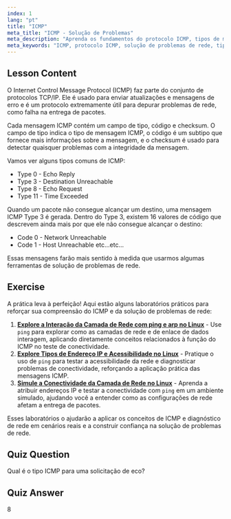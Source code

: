 ```yaml
---
index: 1
lang: "pt"
title: "ICMP"
meta_title: "ICMP - Solução de Problemas"
meta_description: "Aprenda os fundamentos do protocolo ICMP, tipos de mensagens e códigos para solução de problemas de rede. Entenda como o ICMP funciona para depurar problemas de rede."
meta_keywords: "ICMP, protocolo ICMP, solução de problemas de rede, tipos de ICMP, rede Linux, iniciante, tutorial, guia"
---
```


## Lesson Content

O Internet Control Message Protocol (ICMP) faz parte do conjunto de protocolos TCP/IP. Ele é usado para enviar atualizações e mensagens de erro e é um protocolo extremamente útil para depurar problemas de rede, como falha na entrega de pacotes.

Cada mensagem ICMP contém um campo de tipo, código e checksum. O campo de tipo indica o tipo de mensagem ICMP, o código é um subtipo que fornece mais informações sobre a mensagem, e o checksum é usado para detectar quaisquer problemas com a integridade da mensagem.

Vamos ver alguns tipos comuns de ICMP:

- Type 0 - Echo Reply
- Type 3 - Destination Unreachable
- Type 8 - Echo Request
- Type 11 - Time Exceeded

Quando um pacote não consegue alcançar um destino, uma mensagem ICMP Type 3 é gerada. Dentro do Type 3, existem 16 valores de código que descrevem ainda mais por que ele não consegue alcançar o destino:

- Code 0 - Network Unreachable
- Code 1 - Host Unreachable
  etc...etc...

Essas mensagens farão mais sentido à medida que usarmos algumas ferramentas de solução de problemas de rede.

## Exercise

A prática leva à perfeição! Aqui estão alguns laboratórios práticos para reforçar sua compreensão do ICMP e da solução de problemas de rede:

1. **[Explore a Interação da Camada de Rede com ping e arp no Linux](https://labex.io/pt/labs/comptia-explore-network-layer-interaction-with-ping-and-arp-in-linux-592746)** - Use `ping` para explorar como as camadas de rede e de enlace de dados interagem, aplicando diretamente conceitos relacionados à função do ICMP no teste de conectividade.
2. **[Explore Tipos de Endereço IP e Acessibilidade no Linux](https://labex.io/pt/labs/comptia-explore-ip-address-types-and-reachability-in-linux-592780)** - Pratique o uso de `ping` para testar a acessibilidade da rede e diagnosticar problemas de conectividade, reforçando a aplicação prática das mensagens ICMP.
3. **[Simule a Conectividade da Camada de Rede no Linux](https://labex.io/pt/labs/comptia-simulate-network-layer-connectivity-in-linux-592752)** - Aprenda a atribuir endereços IP e testar a conectividade com `ping` em um ambiente simulado, ajudando você a entender como as configurações de rede afetam a entrega de pacotes.

Esses laboratórios o ajudarão a aplicar os conceitos de ICMP e diagnóstico de rede em cenários reais e a construir confiança na solução de problemas de rede.

## Quiz Question

Qual é o tipo ICMP para uma solicitação de eco?

## Quiz Answer

8
